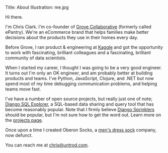 Title: About
Illustration: me.jpg

Hi there.

I'm Chris Clark. I'm co-founder of
[Grove Collaborative](https://www.grove.co) (formerly called
ePantry). We're an eCommerce brand that helps families make better
decisions about the products they use in their homes every day.

Before Grove, I ran product & engineering at
[Kaggle](https://www.kaggle.com) and got the opportunity to work with
fascinating, brilliant colleagues and a fascinating, brilliant
community of data scientists.

When I started my career, I thought I was going to be a very good
engineer. It turns out I'm only an OK engineer, and am probably better
at building products and teams. I've Python, JavaScript, Clojure, and
.NET but now spend most of my time debugging communication problems,
and helping teams move fast.

I've have a number of open source projects, but really just one of
note;
[Django SQL Explorer](https://github.com/groveco/django-sql-explorer),
a SQL-based data sharing and query tool that has become reasonably
popular. Note that I firmly believe
[Django Sprinklers](https://github.com/groveco/django-sprinklers)
should be popular, but I'm not sure how to get the word out. Learn
more on the [projects page](/pages/projects.html).

Once upon a time I created Oberon Socks, a
[men's dress sock]({filename}/images/oberon-socks.png) company, now
defunct.

You can reach me at chris@untrod.com.

